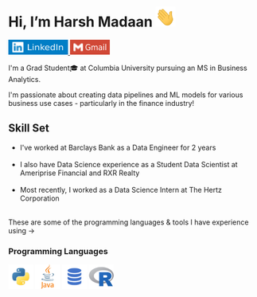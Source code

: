 # Hi, I’m Harsh Madaan <img src="https://raw.githubusercontent.com/ABSphreak/ABSphreak/master/gifs/Hi.gif" width="40" height="40">

<p><a href="https://www.linkedin.com/in/harshmadaan97/" target="_blank">
<img src="https://github.com/harsh-madaan/harsh-madaan/blob/main/images/linkedin_logo.svg" width="120" height="30">
<a href="mailto:harshmadaan1997@gmail.com">
<img src="https://github.com/harsh-madaan/harsh-madaan/blob/main/images/gmail_logo.svg" width="80" height="30">
</a></p>

I'm a Grad Student🎓 at Columbia University pursuing an MS in Business Analytics. 

I'm passionate about creating data pipelines and ML models for various business use cases - particularly in the finance industry!  

## Skill Set
<ul>
  <li>I've worked at Barclays Bank as a Data Engineer for 2 years</li><br>
  
  <li>I also have Data Science experience as a Student Data Scientist at Ameriprise Financial and RXR Realty</li><br>
  
 <li> Most recently, I worked as a Data Science Intern at The Hertz Corporation</li><br>
</ul>
  These are some of the programming languages & tools I have experience using -> <br>
  
  ### Programming Languages
  
  <p>
  <kbd><img src="https://raw.githubusercontent.com/github/explore/master/topics/python/python.png" width="50" height="50" alt = "Python"></kbd>
  <kbd><img src="https://raw.githubusercontent.com/github/explore/master/topics/java/java.png" width="50" height="50" alt = "Java"></kbd>
  <kbd><img src="https://raw.githubusercontent.com/github/explore/master/topics/sql/sql.png" width="50" height="50" alt = "SQL"></kbd>
  <kbd><img src="https://raw.githubusercontent.com/github/explore/master/topics/r/r.png" width="50" height="50" alt = "R"></kbd>
  </p>
  
  
<!---
harsh-madaan/harsh-madaan is a ✨ special ✨ repository because its `README.md` (this file) appears on your GitHub profile.
You can click the Preview link to take a look at your changes.
--->
